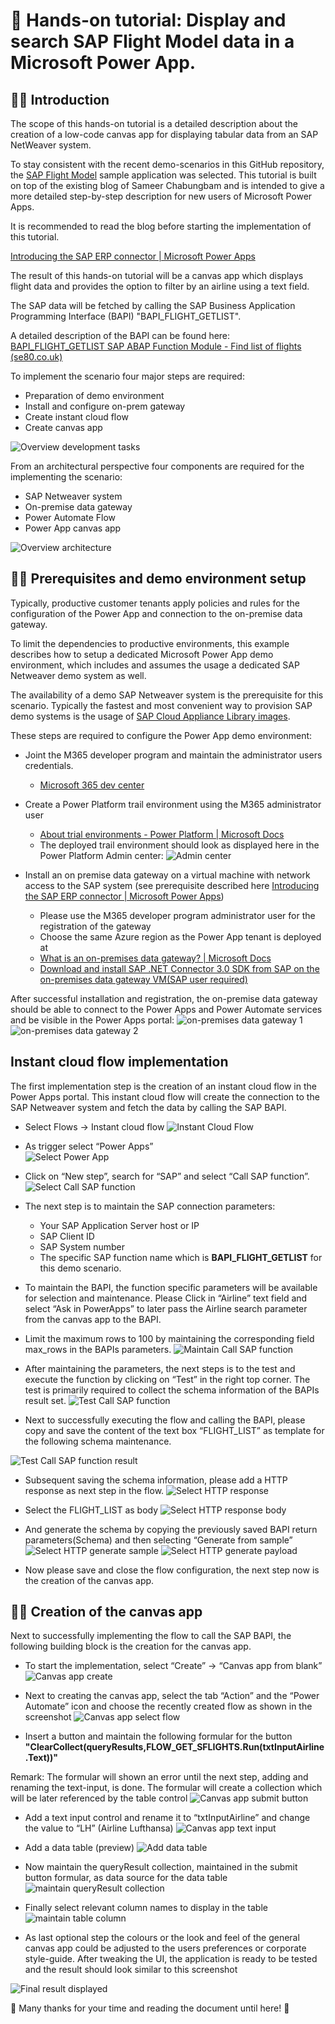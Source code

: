 # 🛫 Hands-on tutorial:  Display and search SAP Flight Model data in a Microsoft Power App. 

## 👩‍💻 Introduction 
The scope of this hands-on tutorial is a detailed description about the creation of a low-code canvas app for displaying tabular data from an SAP NetWeaver system. 

To stay consistent with the recent demo-scenarios in this GitHub repository, the [SAP Flight Model](https://help.sap.com/doc/saphelp_nw70/7.0.31/en-US/cf/21f304446011d189700000e8322d00/content.htm?no_cache=true) sample application was selected. 
This tutorial is built on top of the existing blog of Sameer Chabungbam and is intended to give a more detailed step-by-step description for new users of Microsoft Power Apps. 


It is recommended to read the blog before starting the implementation of this tutorial. 

[Introducing the SAP ERP connector | Microsoft Power Apps](https://powerapps.microsoft.com/en-us/blog/introducing-the-sap-erp-connector/)

The result of this hands-on tutorial will be a canvas app which displays flight data and provides the option to filter by an airline using a text field. 

The SAP data will be fetched by calling the SAP Business Application Programming Interface (BAPI) "BAPI_FLIGHT_GETLIST". 

A detailed description of the BAPI can be found here:
[BAPI_FLIGHT_GETLIST SAP ABAP Function Module - Find list of flights (se80.co.uk)](https://www.se80.co.uk/sapfms/b/bapi/bapi_flight_getlist.htm)

To implement the scenario four major steps are required: 
*  Preparation of demo environment  
*  Install and configure on-prem gateway 
*  Create instant cloud flow 
*  Create canvas app 

![Overview development tasks](https://github.com/ROBROICH/Display-and-search-SAP-Flight-Model-data-in-a-Microsoft-Power-App/blob/main/img/Intro_Creation_Tasks.png?raw=true)

From an architectural perspective four components are required for the implementing the scenario:

* SAP Netweaver system
* On-premise data gateway
* Power Automate Flow 
* Power App canvas app 

![Overview architecture](https://github.com/ROBROICH/Display-and-search-SAP-Flight-Model-data-in-a-Microsoft-Power-App/blob/main/img/Intro_Architekture.png?raw=true)



## 👩‍💻 Prerequisites and demo environment setup 

Typically, productive customer tenants apply policies and rules for the configuration of the Power App and connection to the on-premise data gateway. 

To limit the dependencies to productive environments, this example describes how to setup a dedicated Microsoft Power App demo environment, which includes and assumes the usage a dedicated SAP Netweaver demo system as well. 

The availability of a demo SAP Netweaver system is the prerequisite for this scenario. 
Typically the fastest and most convenient way to provision SAP demo systems is the usage of [SAP Cloud Appliance Library images](https://cal.sap.com/catalog#/solutions). 

These steps are required to configure the Power App demo environment: 
* Joint the M365 developer program and maintain the administrator users credentials. 
    * [Microsoft 365 dev center](https://developer.microsoft.com/en-us/microsoft-365)
* Create a Power Platform trail environment using the M365 administrator user 
    * [About trial environments - Power Platform | Microsoft Docs](https://docs.microsoft.com/en-us/power-platform/admin/trial-environments) 
    * The deployed trail environment should look as displayed here in the Power Platform Admin center: 
        ![Admin center](https://github.com/ROBROICH/Display-and-search-SAP-Flight-Model-data-in-a-Microsoft-Power-App/blob/main/img/Configuratin_AdminCenter.png?raw=true)

* Install an on premise data gateway on a virtual machine with network access to the SAP system (see prerequisite described here [Introducing the SAP ERP connector | Microsoft Power Apps](https://powerapps.microsoft.com/en-us/blog/introducing-the-sap-erp-connector/))
    * Please use the M365 developer program administrator user for the registration of the gateway 
    * Choose the same Azure region as the Power App tenant is deployed at 
    * [What is an on-premises data gateway? | Microsoft Docs](https://docs.microsoft.com/en-us/data-integration/gateway/service-gateway-onprem)
    * [Download and install SAP .NET Connector 3.0 SDK from SAP on the on-premises data gateway VM(SAP user required)](https://support.sap.com/en/product/connectors/msnet.html)
    
After successful installation and registration, the on-premise data gateway should be able to connect to the Power Apps and Power Automate services and be visible in the Power Apps portal: 
![on-premises data gateway 1](https://github.com/ROBROICH/Display-and-search-SAP-Flight-Model-data-in-a-Microsoft-Power-App/blob/main/img/Configuration_DataGateway.png?raw=true)
![on-premises data gateway 2](https://github.com/ROBROICH/Display-and-search-SAP-Flight-Model-data-in-a-Microsoft-Power-App/blob/main/img/Configuration_DataGateway_PowerApp.png?raw=true)

## Instant cloud flow implementation
The first implementation step is the creation of an instant cloud flow in the Power Apps portal. 
This instant cloud flow will create the connection to the SAP Netweaver system and fetch the data by calling the SAP BAPI. 

* Select Flows -> Instant cloud flow 
![Instant Cloud Flow](https://github.com/ROBROICH/Display-and-search-SAP-Flight-Model-data-in-a-Microsoft-Power-App/blob/main/img/Flow_InstantCloudFlow.png?raw=true)

* As trigger select “Power Apps”  
![Select Power App](https://github.com/ROBROICH/Display-and-search-SAP-Flight-Model-data-in-a-Microsoft-Power-App/blob/main/img/Flow_InstantCloudFlow_SelectPoweApp.png?raw=true)

* Click on “New step”, search for “SAP” and select “Call SAP function”.   
![Select Call SAP function](https://github.com/ROBROICH/Display-and-search-SAP-Flight-Model-data-in-a-Microsoft-Power-App/blob/main/img/Flow_InstantCloudFlow_SelectSAPFunction.png?raw=true)

* The next step is to maintain the SAP connection parameters: 
    * Your SAP Application Server host or IP
    * SAP Client ID
    * SAP System number 
    * The specific SAP function name which is __BAPI_FLIGHT_GETLIST__ for this demo scenario.

* To maintain the BAPI, the function specific parameters will be available for selection and maintenance. Please Click in “Airline” text field and select “Ask in PowerApps” to later pass the Airline search parameter from the canvas app to the BAPI. 
* Limit the maximum rows to 100 by maintaining the corresponding field max_rows in the BAPIs parameters. 
![Maintain Call SAP function](https://github.com/ROBROICH/Display-and-search-SAP-Flight-Model-data-in-a-Microsoft-Power-App/blob/main/img/Flow_InstantCloudFlow_MaintainSAPFunction.png?raw=true)

* After maintaining the parameters, the next steps is to the test and execute the function by clicking on “Test” in the right top corner. The test is primarily required to collect the schema information of the BAPIs result set. 
![Test Call SAP function](https://github.com/ROBROICH/Display-and-search-SAP-Flight-Model-data-in-a-Microsoft-Power-App/blob/main/img/Flow_InstantCloudFlow_TestSAPFunction.png?raw=true)

* Next to successfully executing the flow and calling the BAPI, please copy and save the content of the text box “FLIGHT_LIST” as template for the following schema maintenance.

![Test Call SAP function result](https://github.com/ROBROICH/Display-and-search-SAP-Flight-Model-data-in-a-Microsoft-Power-App/blob/main/img/Flow_InstantCloudFlow_TestSAPFunction_Result.png?raw=true)

* Subsequent saving the schema information, please add a HTTP response as next step in the flow. 
![Select HTTP response](https://github.com/ROBROICH/Display-and-search-SAP-Flight-Model-data-in-a-Microsoft-Power-App/blob/main/img/Flow_InstantCloudFlow_HTTP_response.png?raw=true)

* Select the FLIGHT_LIST as body 
![Select HTTP response body](https://github.com/ROBROICH/Display-and-search-SAP-Flight-Model-data-in-a-Microsoft-Power-App/blob/main/img/Flow_InstantCloudFlow_HTTP_response_body.png?raw=true)

* And generate the schema by copying the previously saved BAPI return parameters(Schema) and then selecting “Generate from sample” 
![Select HTTP generate sample](https://github.com/ROBROICH/Display-and-search-SAP-Flight-Model-data-in-a-Microsoft-Power-App/blob/main/img/Flow_InstantCloudFlow_HTTP_response_Json.png?raw=true)
![Select HTTP generate payload](https://github.com/ROBROICH/Display-and-search-SAP-Flight-Model-data-in-a-Microsoft-Power-App/blob/main/img/Flow_InstantCloudFlow_HTTP_response_Json_payload.png?raw=true)


* Now please save and close the flow configuration, the next step now is the creation of the canvas app. 

## 👩‍💻 Creation of the canvas app
Next to successfully implementing the flow to call the SAP BAPI, the following building block is the creation for the canvas app.  

* To start the implementation, select “Create” -> “Canvas app from blank” 
![Canvas app create](https://github.com/ROBROICH/Display-and-search-SAP-Flight-Model-data-in-a-Microsoft-Power-App/blob/main/img/CanvasApp_Create.png?raw=true)

* Next to creating the canvas app, select the tab “Action” and the “Power Automate” icon and choose the recently created flow as shown in the screenshot 
![Canvas app select flow](https://github.com/ROBROICH/Display-and-search-SAP-Flight-Model-data-in-a-Microsoft-Power-App/blob/main/img/CanvasApp_Flow_Selection.png?raw=true)

* Insert a button and maintain the following formular for the button __"ClearCollect(queryResults,FLOW_GET_SFLIGHTS.Run(txtInputAirline.Text))"__

Remark: The formular will shown an error until the next step, adding and renaming the text-input, is done. 
The formular will create a collection which will be later referenced by the table control
![Canvas app submit button](https://github.com/ROBROICH/Display-and-search-SAP-Flight-Model-data-in-a-Microsoft-Power-App/blob/main/img/CanvasApp_Submit_Button.png?raw=true)

* Add a text input control and rename it to “txtInputAirline” and change the value to “LH” (Airline Lufthansa)
![Canvas app text input](https://github.com/ROBROICH/Display-and-search-SAP-Flight-Model-data-in-a-Microsoft-Power-App/blob/main/img/CanvasApp_TextInput.png?raw=true)

* Add a data table (preview)
![Add data table](https://github.com/ROBROICH/Display-and-search-SAP-Flight-Model-data-in-a-Microsoft-Power-App/blob/main/img/CanvasApp_InsertDataTable.png?raw=true)

* Now maintain the queryResult collection, maintained in the submit button formular, as data source for the data table
![maintain queryResult collection](https://github.com/ROBROICH/Display-and-search-SAP-Flight-Model-data-in-a-Microsoft-Power-App/blob/main/img/CanvasApp_DataTable_DataSource.png?raw=true)

* Finally select relevant column names to display in the table 
![maintain table column](https://github.com/ROBROICH/Display-and-search-SAP-Flight-Model-data-in-a-Microsoft-Power-App/blob/main/img/CanvasApp_DataTable_ColumnNames.png?raw=true)

* As last optional step the colours or the look and feel of the general canvas app could be adjusted to the users preferences or corporate style-guide. After tweaking the UI, the application is ready to be tested and the result should look similar to this screenshot

![Final result displayed](https://github.com/ROBROICH/Display-and-search-SAP-Flight-Model-data-in-a-Microsoft-Power-App/blob/main/img/CanvasApp_designer_final_run.png?raw=true)

🙏 Many thanks for your time and reading the document until here! 🙏








